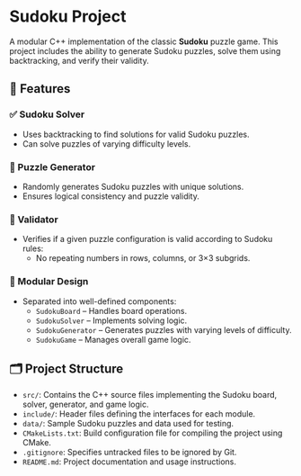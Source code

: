# Sudoku Project

A modular C++ implementation of the classic **Sudoku** puzzle game. This project includes the ability to generate Sudoku puzzles, solve them using backtracking, and verify their validity.

## 🧩 Features

### ✅ Sudoku Solver
- Uses backtracking to find solutions for valid Sudoku puzzles.
- Can solve puzzles of varying difficulty levels.

### 🎲 Puzzle Generator
- Randomly generates Sudoku puzzles with unique solutions.
- Ensures logical consistency and puzzle validity.

### 🧪 Validator
- Verifies if a given puzzle configuration is valid according to Sudoku rules:
  - No repeating numbers in rows, columns, or 3×3 subgrids.

### 🔧 Modular Design
- Separated into well-defined components:
  - `SudokuBoard` – Handles board operations.
  - `SudokuSolver` – Implements solving logic.
  - `SudokuGenerator` – Generates puzzles with varying levels of difficulty.
  - `SudokuGame` – Manages overall game logic.
## 🗂️ Project Structure
- `src/`: Contains the C++ source files implementing the Sudoku board, solver, generator, and game logic.
- `include/`: Header files defining the interfaces for each module.
- `data/`: Sample Sudoku puzzles and data used for testing.
- `CMakeLists.txt`: Build configuration file for compiling the project using CMake.
- `.gitignore`: Specifies untracked files to be ignored by Git.
- `README.md`: Project documentation and usage instructions.
